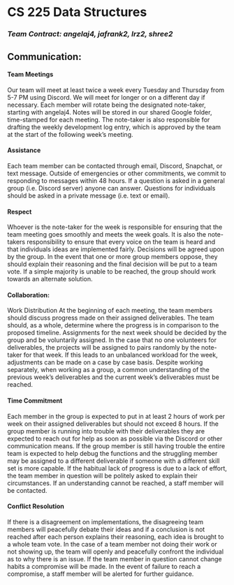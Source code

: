 
# **CS 225 Data Structures**
### *Team Contract: angelaj4, jafrank2, lrz2, shree2*
## Communication:
#### Team Meetings 
Our team will meet at least twice a week every Tuesday and Thursday from 5-7 PM using Discord. We will meet for longer or on a different day if necessary. Each member will rotate being the designated note-taker, starting with angelaj4. Notes will be stored in our shared Google folder, time-stamped for each meeting. The note-taker is also responsible for drafting the weekly development log entry, which is approved by the team at the start of the following week’s meeting.
####  Assistance  
Each team member can be contacted through email, Discord, Snapchat, or text message. Outside of emergencies or other commitments, we commit to responding to messages within 48 hours. If a question is asked in a general group (i.e. Discord server)  anyone can answer. Questions for individuals should be asked in a private message (i.e. text or email).
#### Respect 
Whoever is the note-taker for the week is responsible for ensuring that the team meeting goes smoothly and meets the week goals. It is also the note-takers responsibility to ensure that every voice on the team is heard and that individuals ideas are implemented fairly. Decisions will be agreed upon by the group. In the event that one or more group members oppose, they should explain their reasoning and the final decision will be put to a team vote. If a simple majority is unable to be reached, the group should work towards an alternate solution. 


#### Collaboration:
Work Distribution 
At the beginning of each meeting, the team members should discuss progress made on their assigned deliverables. The team should, as a whole, determine where the progress is in comparison to the proposed timeline. Assignments for the next week should be decided by the group and be voluntarily assigned. In the case that no one volunteers for deliverables, the projects will be assigned to pairs randomly by the note-taker for that week. If this leads to an unbalanced workload for the week, adjustments can be made on a case by case basis. Despite working separately, when working as a group, a common understanding of the previous week’s deliverables and the current week’s deliverables must be reached.
#### Time Commitment 
Each member in the group is expected to put in at least 2 hours of work per week on their assigned deliverables but should not exceed 8 hours. If the group member is running into trouble with their deliverables they are expected to reach out for help as soon as possible via the Discord or other communication means. If the group member is still having trouble the entire team is expected to help debug the functions and the struggling member may be assigned to a different deliverable if someone with a different skill set is more capable. If the habitual lack of progress is due to a lack of effort, the team member in question will be politely asked to explain their circumstances. If an understanding cannot be reached, a staff member will be contacted.
#### Conflict Resolution 
If there is a disagreement on implementations, the disagreeing team members will peacefully debate their ideas and if a conclusion is not reached after each person explains their reasoning, each idea is brought to a whole team vote. In the case of a team member not doing their work or not showing up, the team will openly and peacefully confront the individual as to why there is an issue. If the team member in question cannot change habits a compromise will be made. In the event of failure to reach a compromise, a staff member will be alerted for further guidance.
